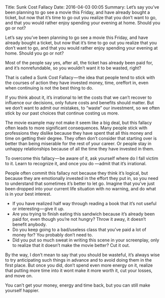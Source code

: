 Title: Sunk Cost Fallacy
Date: 2016-04-03 00:05
Summary: Let’s say you’ve been planning to go see a movie this Friday, and have already bought a ticket, but now that it’s time to go out you realize that you don’t want to go, and that you would rather enjoy spending your evening at home. Should you go or not?


Let’s say you’ve been planning to go see a movie this Friday, and have already bought a ticket, but now that it’s time to go out you realize that you don’t want to go, and that you would rather enjoy spending your evening at home. Should you go or not?

Most of the people say yes, after all, the ticket has already been paid for, and it’s nonrefundable, so you wouldn’t want it to be wasted, right?

That is called a Sunk Cost Fallacy — the ​idea that people tend to stick with the courses of action they have ​invested ​money, ​time, or ​effort in, ​even when continuing is not the best thing to do.

If you think about it, it’s irrational to let the costs that we can’t recover to influence our decisions, only future costs and benefits should matter. But we don’t want to admit our mistakes, to “waste” our investment, so we often stick by our past choices that continue costing us more.

The movie example may not make it seem like a big deal, but this fallacy often leads to more significant consequences. Many people stick with professions they dislike because they have spent that all this money and time on getting their degree. They often don’t consider that starting over is better than being miserable for the rest of your career. Or people stay in unhappy relationships because of all the time they have invested in them.

To overcome this fallacy — be aware of it, ask yourself where do I fall victim to it. Learn to recognize it, and once you do —admit that it’s irrational.

People often commit this fallacy not because they think it’s logical, but because they are emotionally invested in the effort they put in, so you need to understand that sometimes it’s better to let go. Imagine that you’ve just been dropped into your current life situation with no warning, and do what is in your best interest.

- If you have realized half way through reading a book that it’s not useful or interesting — give it up.
- Are you trying to finish eating this sandwich because it’s already been paid for, even though you’re not hungry? Throw it away, it doesn’t benefit anybody.
- Do you keep going to a bad/useless class that you’ve paid a lot of money for? You probably don’t need to.
- Did you put so much sweat in writing this scene in your screenplay, only to realize that it doesn’t make the movie better? Cut it out.

By the way, I don’t mean to say that you should be wasteful, it’s always wise to try anticipating such things in advance and to avoid doing them in the first place. But once you did, don’t spend even more energy on it, realize that putting more time into it wont make it more worth it, cut your losses, and move on.

You can’t get your money, energy and time back, but you can still make yourself happier.
